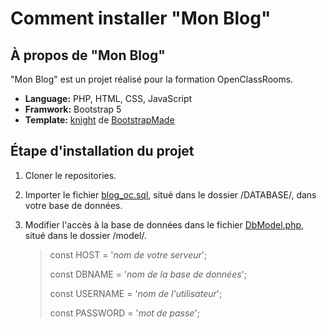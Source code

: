 # Comment installer "Mon Blog"

## À propos de "Mon Blog"

"Mon Blog" est un projet réalisé pour la formation OpenClassRooms.

- **Language:** PHP, HTML, CSS, JavaScript
- **Framwork:** Bootstrap 5
- **Template:** [knight](https://bootstrapmade.com/knight-free-bootstrap-theme/) de [BootstrapMade](https://bootstrapmade.com/)

## Étape d'installation du projet

1. Cloner le repositories.
2. Importer le fichier [blog_oc.sql](DATABASE/blog_oc.sql), situé dans le dossier /DATABASE/, dans votre base de données.
3. Modifier l'accès à la base de données dans le fichier [DbModel.php](model/DbModel.php), situé dans le dossier /model/.

	> const HOST = '*nom de votre serveur*';
	> 
	> const DBNAME = '*nom de la base de données*';
	> 
	> const USERNAME = '*nom de l'utilisateur*';
	> 
	> const PASSWORD = '*mot de passe*';
